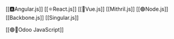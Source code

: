 [[🅰️Angular.js]]
[[⚛️React.js]]
[[🖖Vue.js]]
[[Mithril.js]]
[[🟢Node.js]]
[[Backbone.js]]
[[Singular.js]]


[[🟣📜Odoo JavaScript]]
